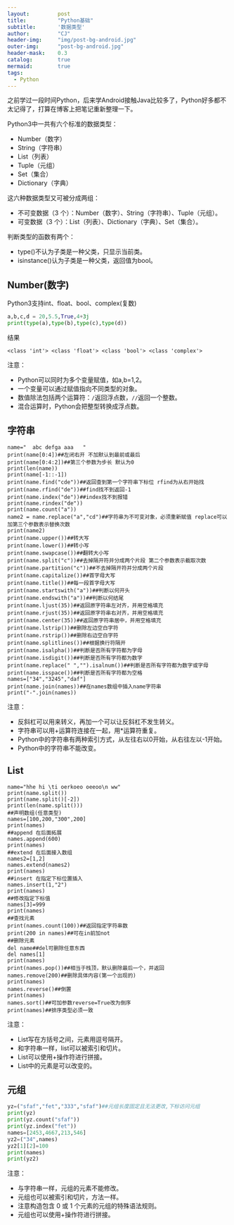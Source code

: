 ```yaml
---
layout: 		post
title: 			"Python基础"
subtitle: 		'数据类型'
author: 		"CJ"
header-img: 	"img/post-bg-android.jpg"
outer-img:		"post-bg-android.jpg"
header-mask: 	0.3
catalog: 		true
mermaid:   		true
tags:
  - Python
---
```

之前学过一段时间Python，后来学Android接触Java比较多了，Python好多都不太记得了，打算在博客上把笔记重新整理一下。

Python3中一共有六个标准的数据类型：    
- Number（数字）    
- String（字符串）    
- List（列表）    
- Tuple（元组）    
- Set（集合）      
- Dictionary（字典）    

这六种数据类型又可被分成两组：    
- 不可变数据（3 个）：Number（数字）、String（字符串）、Tuple（元组）。    
- 可变数据（3 个）：List（列表）、Dictionary（字典）、Set（集合）。  

判断类型的函数有两个：  
- type()不认为子类是一种父类，只显示当前类。  
- isinstance()认为子类是一种父类，返回值为bool。  

## Number(数字)

Python3支持int、float、bool、complex(复数)
```python
a,b,c,d = 20,5.5,True,4+3j
print(type(a),type(b),type(c),type(d))
```

结果
```
<class 'int'> <class 'float'> <class 'bool'> <class 'complex'>
```

注意：
- Python可以同时为多个变量赋值，如a,b=1,2。  
- 一个变量可以通过赋值指向不同类型的对象。  
- 数值除法包括两个运算符：`/`返回浮点数，`//`返回一个整数。  
- 混合运算时，Python会把整型转换成浮点数。  

## 字符串
```
name="  abc defga aaa   "
print(name[0:4])##左闭右开 不加默认到最前或最后
print(name[0:4:2])##第三个参数为步长 默认为0
print(len(name))
print(name[-1::-1])
print(name.find("cde"))##返回查到第一个字符串下标位 rfind为从右开始找
print(name.rfind("de"))##find找不到返回-1
print(name.index("de"))##index找不到报错
print(name.rindex("de"))
print(name.count("a"))
name2 = name.replace("a","cd")##字符串为不可变对象，必须重新赋值 replace可以加第三个参数表示替换次数
print(name2)
print(name.upper())##转大写
print(name.lower())##转小写
print(name.swapcase())##翻转大小写
print(name.split("c"))##去掉隔开符并分成两个片段 第二个参数表示截取次数
print(name.partition("c"))##不去掉隔开符并分成两个片段
print(name.capitalize())##首字母大写
print(name.title())##每一段首字母大写
print(name.startswith("a"))##判断以何开头
print(name.endswith("a"))##判断以何结尾
print(name.ljust(35))##返回原字符串左对齐，并用空格填充
print(name.rjust(35))##返回原字符串右对齐，并用空格填充
print(name.center(35))##返回原字符串居中，并用空格填充
print(name.lstrip())##删除左边空白字符
print(name.rstrip())##删除右边空白字符
print(name.splitlines())##根据换行符隔开
print(name.isalpha())##判断是否所有字符都为字母
print(name.isdigit())##判断是否所有字符都为数字
print(name.replace(" ","").isalnum())##判断是否所有字符都为数字或字母
print(name.isspace())##判断是否所有字符都为空格
names=["34","3245","daf"]
print(name.join(names))##在names数组中插入name字符串
print("-".join(names))
```

注意：  
- 反斜杠可以用来转义，再加一个可以让反斜杠不发生转义。  
- 字符串可以用+运算符连接在一起，用*运算符重复。  
- Python中的字符串有两种索引方式，从左往右以0开始，从右往左以-1开始。  
- Python中的字符串不能改变。

## List
```
name="hhe hi \ti oerkoeo oeeoo\n ww"
print(name.split())
print(name.split()[-2])
print(len(name.split()))
##声明数组(任意类型)
names=[100,200,"300",200]
print(names)
##append 在后面拓展
names.append(600)
print(names)
##extend 在后面接入数组
names2=[1,2]
names.extend(names2)
print(names)
##insert 在指定下标位置插入
names.insert(1,"2")
print(names)
##修改指定下标值
names[3]=999
print(names)
##查找元素
print(names.count(100))##返回指定字符串数
print(200 in names)##可在in前加not
##删除元素
del name##del可删除任意东西
del names[1]
print(names)
print(names.pop())##相当于栈顶，默认删除最后一个，并返回
names.remove(200)##删除具体内容(第一个出现的)
print(names)
names.reverse()##倒置
print(names)
names.sort()##可加参数reverse=True改为倒序
print(names)##排序类型必须一致
```
注意：  
- List写在方括号之间，元素用逗号隔开。  
- 和字符串一样，list可以被索引和切片。  
- List可以使用+操作符进行拼接。  
- List中的元素是可以改变的。  

## 元组
```python
yz=("sfaf","fet","333","sfaf")##元组长度固定且无法更改,下标访问元组
print(yz)
print(yz.count("sfaf"))
print(yz.index("fet"))
names=[2453,4667,213,546]
yz2=("34",names)
yz2[1][2]=100
print(names)
print(yz2)
```

注意：
- 与字符串一样，元组的元素不能修改。
- 元组也可以被索引和切片，方法一样。
- 注意构造包含 0 或 1 个元素的元组的特殊语法规则。
- 元组也可以使用+操作符进行拼接。